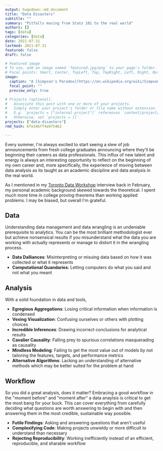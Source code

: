 ```yaml
---
output: hugodown::md_document
title: "Data Disasters"
subtitle: ""
summary: "Pitfalls moving from Stats 101 to the real world"
authors: []
tags: [data]
categories: [data]
date: 2021-07-31
lastmod: 2021-07-31
featured: false
draft: false

# Featured image
# To use, add an image named `featured.jpg/png` to your page's folder.
# Focal points: Smart, Center, TopLeft, Top, TopRight, Left, Right, BottomLeft, Bottom, BottomRight.
image:
  caption: "A [Simpson's Paradox](https://en.wikipedia.org/wiki/Simpson%27s_paradox)-esque data disaster"
  focal_point: ""
  preview_only: true

# Projects (optional).
#   Associate this post with one or more of your projects.
#   Simply enter your project's folder or file name without extension.
#   E.g. `projects = ["internal-project"]` references `content/project/deep-learning/index.md`.
#   Otherwise, set `projects = []`.
projects: ["data-disasters"]
rmd_hash: 6fe34bff4a975462

---
```


Every summer, I'm always excited to start seeing a slew of job announcements from fresh college graduates announcing where they'll be beginning their careers as data professionals. This influx of new talent and energy is always an interesting opportunity to reflect on the beginning of my own career and, more specifically, the experience of moving between data analysis as its taught as an academic discipline and data analysis in the real world.

As I mentioned in my [Toronto Data Workshop](https://www.youtube.com/watch?v=VP3BBZ7poc0) interview back in February, my personal academic background skewed towards the theoretical. I spent much more time in college proving theorems than working applied problems. I may be biased, but overall I'm grateful.

Data
----

Understanding data management and data wrangling is an undeniable prerequisite to analytics. You can be the most brilliant methodologist ever but achieve nonsensical results if you misunderstand what the data you are working with actually represents or manage to distort it in the wrangling process.

-   **Data Dalliances**: Misinterpreting or misuing data based on how it was collected or what it represents
-   **Computational Quandaries**: Letting computers do what you said and not what you meant

Analysis
--------

With a solid foundation in data and tools,

-   **Egregious Aggregations**: Losing critical information when information is condensed
-   **Vexing Visualization**: Confusing ourselves or others with plotting choices
-   **Incredible Inferences**: Drawing incorrect conclusions for analytical results
-   **Cavalier Causality**: Falling prey to spurious correlations masquerading as causality
-   **Mindless Modeling**: Failing to get the most value out of models by not tailoring the features, targets, and performance metrics
-   **Alternative Algorithms**: Lacking an understanding of alternative methods which may be better suited for the problem at hand

Workflow
--------

So you did a great analysis, does it matter? Embracing a good workflow in the "moment before" and "moment after" a data anaylsis is critical to get the most bang for your buck. This can cover everything from carefully deciding what questions are worth answering to begin with and then answering them in the most credible, sustainable way possible.

-   **Futile Findings**: Asking and answering questions that aren't useful
-   **Complexifying Code**: Making projects unwieldy or more difficult to understand than necessary
-   **Rejecting Reproducibility**: Working inefficiently instead of an efficient, reproducible, and sharable workflow

